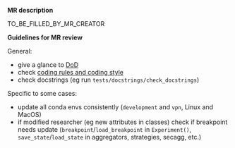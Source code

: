 **MR description**

TO_BE_FILLED_BY_MR_CREATOR

**Guidelines for MR review**

General:

* give a glance to [DoD](https://fedbiomed.gitlabpages.inria.fr/latest/developer/Fed-BioMed_DoD.pdf)
* check [coding rules and coding style](https://fedbiomed.gitlabpages.inria.fr/latest/developer/usage_and_tools/#coding-style)
* check docstrings (eg run `tests/docstrings/check_docstrings`)

Specific to some cases:

* update all conda envs consistently (`development` and `vpn`, Linux and MacOS)
* if modified researcher (eg new attributes in classes) check if breakpoint needs update (`breakpoint`/`load_breakpoint` in `Experiment()`, `save_state`/`load_state` in aggregators, strategies, secagg, etc.)
